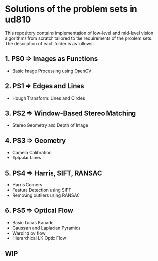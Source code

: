 # Solutions of the problem sets in ud810 

This repository contains implementation of low-level and mid-level vision algorithms from scratch tailored to the requirements of the problem sets.
The description of each folder is as follows:
## 1. PS0 => Images as Functions
 - Basic Image Processing using OpenCV

## 2. PS1 => Edges and Lines
 - Hough Transform: Lines and Circles

## 3. PS2 => Window-Based Stereo Matching
 - Stereo Geometry and Depth of Image

## 4. PS3 => Geometry
 - Camera Calibration
 - Epipolar Lines

## 5. PS4 => Harris, SIFT, RANSAC
 - Harris Corners
 - Feature Detection using SIFT
 - Removing outliers using RANSAC

## 6. PS5 => Optical Flow
 - Basic Lucas Kanade
 - Gaussian and Laplacian Pyramids
 - Warping by flow
 - Hierarchical LK Optic Flow

## WIP
